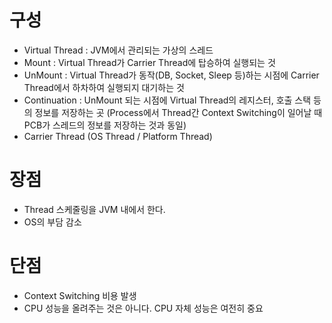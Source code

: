 # 구성
- Virtual Thread : JVM에서 관리되는 가상의 스레드
- Mount : Virtual Thread가 Carrier Thread에 탑승하여 실행되는 것
- UnMount : Virtual Thread가 동작(DB, Socket, Sleep 등)하는 시점에 Carrier Thread에서 하차하여 실행되지 대기하는 것
- Continuation : UnMount 되는 시점에 Virtual Thread의 레지스터, 호출 스택 등의 정보를 저장하는 곳 (Process에서 Thread간 Context Switching이 일어날 때 PCB가 스레드의 정보를 저장하는 것과 동일)
- Carrier Thread (OS Thread / Platform Thread)

# 장점
- Thread 스케줄링을 JVM 내에서 한다.
- OS의 부담 감소

# 단점
- Context Switching 비용 발생
- CPU 성능을 올려주는 것은 아니다. CPU 자체 성능은 여전히 중요

